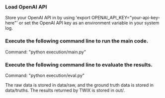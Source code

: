 ### Load OpenAI API 

Store your OpenAI API in by using 'export OPENAI_API_KEY="your-api-key-here"' or set the OpenAI API key as an environment variable in your system log. 

### Execute the following command line to run the main code. 

Command: "python execution/main.py"

### Execute the following command line to evaluate the results. 

Command: "python execution/eval.py"

The raw data is stored in data/raw, and the ground truth data is stored in data/truths. The results returned by TWIX is stored in out/. 



